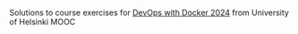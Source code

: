 Solutions to course exercises for [DevOps with Docker 2024](https://devopswithdocker.com/) from University of Helsinki MOOC
